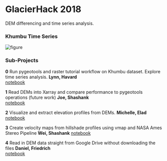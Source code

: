 # GlacierHack 2018

DEM differencing and time series analysis.

### Khumbu Time Series

![figure](https://github.com/geohackweek/glacierhack_2018/raw/master/contributors/figures/dem_gallery.png)


### Sub-Projects

**0** Run pygeotools and raster tutorial workflow on Khumbu dataset. Explore time series analysis. **Lynn, Havard**  
[notebook](https://nbviewer.jupyter.org/github/geohackweek/glacierhack_2018/blob/master/notebooks/0_havard_lynn.ipynb)

**1** Read DEMs into Xarray and compare performance to pygeotools operations (future work) **Joe, Shashank**  
[notebook](https://nbviewer.jupyter.org/github/geohackweek/glacierhack_2018/blob/master/final_image_to_xarray-Copy1.ipynb)

**2** Visualize and extract elevation profiles from DEMs. **Michelle, Elad**  
[notebook](https://nbviewer.jupyter.org/github/geohackweek/glacierhack_2018/blob/master/notebooks/2_michelle_elad.ipynb)

**3** Create velocity maps from hillshade profiles using vmap and NASA Ames Stereo Pipeline **Wei, Shashank** 
[notebook](https://nbviewer.jupyter.org/github/weiweiutd/glacierhack_2018/blob/master/notebooks/3_wei_shashank.ipynb)

**4** Read in DEM data straight from Google Drive without downloading the files **Daniel, Friedrich**  
[notebook](https://nbviewer.jupyter.org/github/geohackweek/glacierhack_2018/blob/master/notebooks/4_daniel_friedrich.ipynb)
